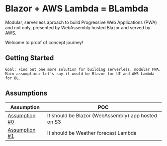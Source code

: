 # Blazor + AWS Lambda = BLambda

Modular, serverless aproach to build Progressive Web Applications (PWA) and not only, presented by WebAssembly hosted Blazor and served by AWS.

Welcome to proof of concept journey! 

## Getting Started

```
Goal: Find out one more solution for building serverless, modular PWA.
Main assumption: Let's say it would be Blazor for UI and AWS Lambda for BL.
```


## Assumptions

| Assumption | POC |
| ----- | ---- |
| [Assumption #0](https://github.com/Tyts-Software/blambda/tree/master/poc/00-host-blazor-on-s3) | It should be Blazor (WebAssembly) app hosted on S3 |
| [Assumption #1]() | It should be Weather forecast Lambda |
